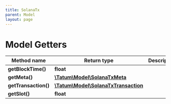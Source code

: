 ```yaml
---
title: SolanaTx
parent: Model
layout: page
---
```


# Model Getters

Method name | Return type | Description | Notes
------------ | ------------- | ------------- | -------------
**getBlockTime()** | **float** |  | [optional]
**getMeta()** | [**\Tatum\Model\SolanaTxMeta**](../SolanaTxMeta) |  | [optional]
**getTransaction()** | [**\Tatum\Model\SolanaTxTransaction**](../SolanaTxTransaction) |  | [optional]
**getSlot()** | **float** |  | [optional]

